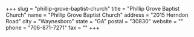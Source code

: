 +++
slug = "phillip-grove-baptist-church"
title = "Phillip Grove Baptist Church"
name = "Phillip Grove Baptist Church"
address = "2015 Herndon Road"
city = "Waynesboro"
state = "GA"
postal = "30830"
website = ""
phone = "706-871-7271"
fax = ""
+++
